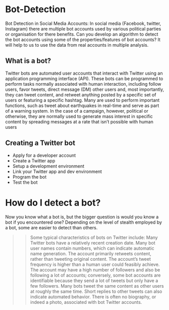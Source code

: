 # Bot-Detection
 Bot Detection in Social Media Accounts: In social media (Facebook, twitter, Instagram) there are multiple bot accounts used by various political parties or organisation for there benefits. Can you develop an algorithm to detect the bot accounts using some of the properties/features of bot accounts? It will help to us to use the data from real accounts in multiple analysis.
 
 ## What is a bot?
Twitter bots are automated user accounts that interact with Twitter using an application programming interface (API). These bots can be programmed to perform tasks normally associated with human interaction, including follow users, favor tweets, direct message (DM) other users and, most importantly, they can tweet content, and retweet anything posted by a specific set of users or featuring a specific hashtag. Many are used to perform important functions, such as tweet about earthquakes in real-time and serve as part of a warning system. In the case of a campaign, however, political or otherwise, they are normally used to generate mass interest in specific content by spreading messages at a rate that isn’t possible with human users
 
## Creating a Twitter bot
* Apply for a developer account
* Create a Twitter app
* Setup a development environment
* Link your Twitter app and dev environment
* Program the bot
* Test the bot

# How do I detect a bot?
Now you know what a bot is, but the bigger question is would you know a bot if you encountered one? Depending on the level of stealth employed by a bot, some are easier to detect than others.

>>Some typical characteristics of bots on Twitter include:
>>Many Twitter bots have a relatively recent creation date.
>>Many bot user names contain numbers, which can indicate automatic name generation.
>>The account primarily retweets content, rather than tweeting original content.
>>The account’s tweet frequency is higher than a human user could feasibly achieve.
>>The account may have a high number of followers and also be following a lot of accounts; conversely, some bot accounts are identifiable because they send a lot of tweets but only have a few followers.
>>Many bots tweet the same content as other users at roughly the same time. 
>>Short replies to other tweets can also indicate automated behavior.
>>There is often no biography, or indeed a photo, associated with bot Twitter accounts.
